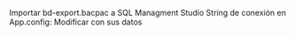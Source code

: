Importar bd-export.bacpac a SQL Managment Studio
String de conexión en App.config: Modificar <connectionString> con sus datos 
